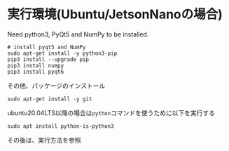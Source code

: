 # 実行環境(Ubuntu/JetsonNanoの場合)

Need python3, PyQt5 and NumPy to be installed.

```
# install pyqt5 and NumPy
sudo apt-get install -y python3-pip
pip3 install --upgrade pip
pip3 install numpy
pip3 install pyqt6
```

その他、パッケージのインストール

```
sudo apt-get install -y git
```

ubuntu20.04LTS以降の場合は`python`コマンドを使うために以下を実行する

```
sudo apt install python-is-python3
```

その後は、実行方法を参照
